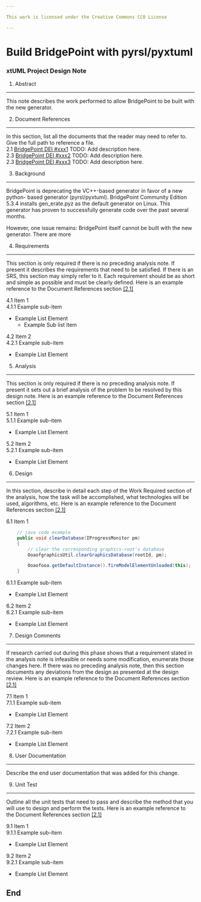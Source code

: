 ```yaml
---

This work is licensed under the Creative Commons CC0 License

---
```


# Build BridgePoint with pyrsl/pyxtuml
### xtUML Project Design Note


1. Abstract
-----------
This note describes the work performed to allow BridgePoint to be built
with the new generator.

2. Document References
----------------------
In this section, list all the documents that the reader may need to refer to.
Give the full path to reference a file.  
<a id="2.1"></a>2.1 [BridgePoint DEI #xxx1](https://support.onefact.net/issues/xxx1) TODO: Add description here.  
<a id="2.2"></a>2.3 [BridgePoint DEI #xxx2](https://support.onefact.net/issues/xxx2) TODO: Add description here.  
<a id="2.3"></a>2.3 [BridgePoint DEI #xxx3](https://support.onefact.net/issues/xxx3) TODO: Add description here.  

3. Background
-------------
BridgePoint is deprecating the VC++-based generator in favor of a new python-
based generator (pyrsl/pyxtuml).  BridgePoint Community Edition 5.3.4 installs
gen_erate.pyz as the default generator on Linux. This generator has proven to
successfully generate code over the past several months.   

However, one issue remains: BridgePoint itself cannot be built with the new
generator.  There are more

4. Requirements
---------------
This section is only required if there is no preceding analysis note. 
If present it describes the requirements that need to be satisfied.  If there 
is an SRS, this section may simply refer to it.  Each requirement should be as 
short and simple as possible and must be clearly defined. Here is an example reference to the Document References section [[2.1]](#2.1)

4.1 Item 1  
4.1.1 Example sub-item
* Example List Element
  * Example Sub list item

4.2 Item 2  
4.2.1 Example sub-item
* Example List Element

5. Analysis
-----------
This section is only required if there is no preceding analysis note. If present
it sets out a brief analysis of the problem to be resolved by this design note. Here is an example reference to the Document References section [[2.1]](#2.1)

5.1 Item 1  
5.1.1 Example sub-item
* Example List Element

5.2 Item 2  
5.2.1 Example sub-item
* Example List Element

6. Design
---------
In this section, describe in detail each step of the Work Required section of
the analysis, how the task will be accomplished, what technologies will
be used, algorithms, etc. Here is an example reference to the Document References section [[2.1]](#2.1)

6.1 Item 1  
```java
    // java code example
    public void clearDatabase(IProgressMonitor pm) 
    {
        // clear the corresponding graphics-root's database
        OoaofgraphicsUtil.clearGraphicsDatabase(rootId, pm);

        Ooaofooa.getDefaultInstance().fireModelElementUnloaded(this);
    }
```
6.1.1 Example sub-item
* Example List Element

6.2 Item 2  
6.2.1 Example sub-item
* Example List Element

7. Design Comments
------------------
If research carried out during this phase shows that a requirement stated in the
analysis note is infeasible or needs some modification, enumerate those changes
here. If there was no preceding analysis note, then this section documents any
deviations from the design as presented at the design review. Here is an example reference to the Document References section [[2.1]](#2.1)

7.1 Item 1  
7.1.1 Example sub-item
* Example List Element

7.2 Item 2  
7.2.1 Example sub-item
* Example List Element

8. User Documentation
---------------------
Describe the end user documentation that was added for this change. 

9. Unit Test
------------
Outline all the unit tests that need to pass and describe the method that you
will use to design and perform the tests. Here is an example reference to the Document References section [[2.1]](#2.1)

9.1 Item 1  
9.1.1 Example sub-item
* Example List Element

9.2 Item 2  
9.2.1 Example sub-item
* Example List Element

End
---

